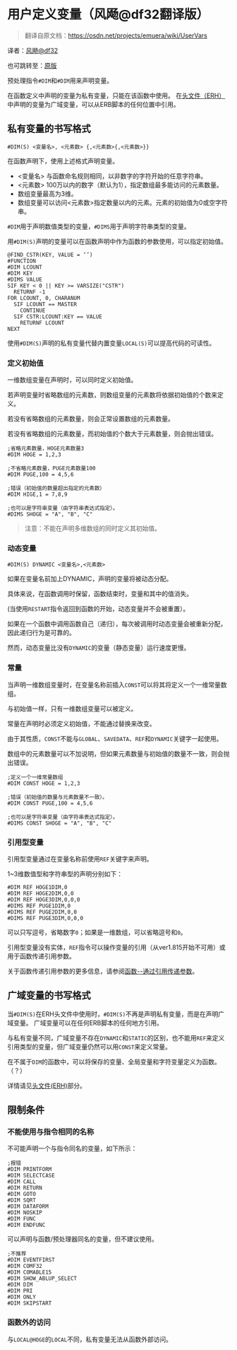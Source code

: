 # 用户定义变量（风飏@df32翻译版）

> 翻译自原文档：https://osdn.net/projects/emuera/wiki/UserVars

译者：[风飏@df32](https://github.com/df32)

也可跳转至：[原版](Command)

预处理指令`#DIM`和`#DIM`用来声明变量。

在函数定义中声明的变量为私有变量，只能在该函数中使用。
在[头文件（ERH）]()中声明的变量为广域变量，可以从ERB脚本的任何位置中引用。

## 私有变量的书写格式

```
#DIM(S) <变量名>, <元素数> {,<元素数>{,<元素数>}}
```
在函数声明下，使用上述格式声明变量。
- <变量名> 与函数命名规则相同，以非数字的字符开始的任意字符串。
- <元素数> 100万以内的数字（默认为1），指定数组最多能访问的元素数量。
- 数组变量最高为3维。
- 数组变量可以访问<元素数>指定数量以内的元素。元素的初始值为0或空字符串。

`#DIM`用于声明数值类型的变量，`#DIMS`用于声明字符串类型的变量。

用`#DIM(S)`声明的变量可以在函数声明中作为函数的参数使用，可以指定初始值。

```
@FIND_CSTR(KEY, VALUE = ‘’)
#FUNCTION
#DIM LCOUNT
#DIM KEY
#DIMS VALUE
SIF KEY < 0 || KEY >= VARSIZE("CSTR")
  RETURNF -1
FOR LCOUNT, 0, CHARANUM
  SIF LCOUNT == MASTER
    CONTINUE
  SIF CSTR:LCOUNT:KEY == VALUE
    RETURNF LCOUNT
NEXT
```
使用`#DIM(S)`声明的私有变量代替内置变量`LOCAL(S)`可以提高代码的可读性。

### 定义初始值

一维数组变量在声明时，可以同时定义初始值。

若声明变量时省略数组的元素数，则数组变量的元素数将依据初始值的个数来定义。

若没有省略数组的元素数量，则会正常设置数组的元素数量。

若没有省略数组的元素数量，而初始值的个数大于元素数量，则会抛出错误。

```
;省略元素数量，HOGE元素数量3
#DIM HOGE = 1,2,3

;不省略元素数量，PUGE元素数量100
#DIM PUGE,100 = 4,5,6

;错误（初始值的数量超出指定的元素数）
#DIM HIGE,1 = 7,8,9

;也可以是字符串变量（由字符串表达式指定）。
#DIMS SHOGE = "A", "B", "C"
```

> 注意：不能在声明多维数组的同时定义其初始值。

### 动态变量

```
#DIM(S) DYNAMIC <变量名>,<元素数>
```

如果在变量名前加上DYNAMIC，声明的变量将被动态分配。

具体来说，在函数调用时保留，函数结束时，变量和其中的值消失。

(当使用`RESTART`指令返回到函数的开始，动态变量并不会被重置）。

如果在一个函数中调用函数自己（递归），每次被调用时动态变量会被重新分配，因此递归行为是可靠的。

然而，动态变量比没有`DYNAMIC`的变量（静态变量）运行速度更慢。

### 常量

当声明一维数组变量时，在变量名称前插入`CONST`可以将其将定义一个一维常量数组。

与初始值一样，只有一维数组变量可以被定义。

常量在声明时必须定义初始值，不能通过替换来改变。

由于其性质，`CONST`不能与`GLOBAL`、`SAVEDATA`、`REF`和`DYNAMIC`关键字一起使用。

数组中的元素数量可以不加说明，但如果元素数量与初始值的数量不一致，则会抛出错误。

```
;定义一个一维常量数组
#DIM CONST HOGE = 1,2,3

;错误（初始值的数量与元素数量不一致）。
#DIM CONST PUGE,100 = 4,5,6

;也可以是字符串变量（由字符串表达式指定）。
#DIMS CONST SHOGE = "A", "B", "C"
```

### 引用型变量

引用型变量通过在变量名称前使用`REF`关键字来声明。

1~3维数值型和字符串型的声明分别如下：

```
#DIM REF HOGE1DIM,0
#DIM REF HOGE2DIM,0,0
#DIM REF HOGE3DIM,0,0,0
#DIMS REF PUGE1DIM,0
#DIMS REF PUGE2DIM,0,0
#DIMS REF PUGE3DIM,0,0,0
```

可以只写逗号，省略数字`0`；如果是一维数组，可以省略逗号和`0`。

引用型变量没有实体，`REF`指令可以操作变量的引用（从ver1.815开始不可用）或用于函数传递引用参数。

关于函数传递引用参数的更多信息，请参阅[函数--通过引用传递参数]()。

## 广域变量的书写格式

当`#DIM(S)`在ERH头文件中使用时，`#DIM(S)`不再是声明私有变量，而是在声明广域变量。
广域变量可以在任何ERB脚本的任何地方引用。

与私有变量不同，广域变量不存在`DYNAMIC`和`STATIC`的区别，也不能用`REF`来定义引用类型的变量，但广域变量仍然可以用`CONST`来定义常量。

在不属于`DIM`的函数中，可以将保存的变量、全局变量和字符变量定义为函数。（？）

详情请见[头文件(ERH)](Head_File#广域变量的声明)部分。

## 限制条件

### 不能使用与指令相同的名称

不可能声明一个与指令同名的变量，如下所示：

```
;报错
#DIM PRINTFORM
#DIM SELECTCASE
#DIM CALL
#DIM RETURN
#DIM GOTO
#DIM SQRT
#DIM DATAFORM
#DIM NOSKIP
#DIM FUNC
#DIM ENDFUNC
```

可以声明与函数/预处理器同名的变量，但不建议使用。

```
;不推荐
#DIM EVENTFIRST
#DIM COMF32
#DIM COMABLE15
#DIM SHOW_ABLUP_SELECT
#DIM DIM
#DIM PRI
#DIM ONLY
#DIM SKIPSTART
```

### 函数外的访问

与`LOCAL@HOGE`的`LOCAL`不同，私有变量无法从函数外部访问。
